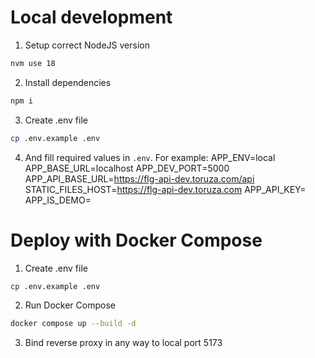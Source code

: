 # Local development

1. Setup correct NodeJS version

```bash
nvm use 18
```

2. Install dependencies 

```bash
npm i
```

3. Create .env file 

```bash
cp .env.example .env
```

4. And fill required values in `.env`. For example:
APP_ENV=local
APP_BASE_URL=localhost
APP_DEV_PORT=5000
APP_API_BASE_URL=https://flg-api-dev.toruza.com/api
STATIC_FILES_HOST=https://flg-api-dev.toruza.com
APP_API_KEY=
APP_IS_DEMO=


# Deploy with Docker Compose

1. Create .env file 
```bash
cp .env.example .env
```

2. Run Docker Compose
```bash
docker compose up --build -d
```

3. Bind reverse proxy in any way to local port 5173
